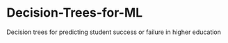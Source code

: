 # Decision-Trees-for-ML
Decision trees for predicting student success or failure in higher education
